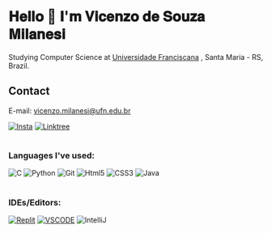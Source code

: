 
# 𝐇𝐞𝐥𝐥𝐨 👋 𝐈'𝐦 𝐕𝐢𝐜𝐞𝐧𝐳𝐨 𝐝𝐞 𝐒𝐨𝐮𝐳𝐚 𝐌𝐢𝐥𝐚𝐧𝐞𝐬𝐢

<p>Studying Computer Science at  <a href="https://www.ufn.edu.br/site/">Universidade Franciscana</a> ,  Santa Maria - RS, Brazil.</p>

## Contact
E-mail: vicenzo.milanesi@ufn.edu.br
<p>
	<a href="https://www.instagram.com/vicenzodsouza_/" target="_blank"><img alt="Insta" src="https://img.shields.io/badge/Instagram-EA4C89?style=for-the-badge&logo=Instagram&logoColor=white" /></a> 
	<a href="https://matheusnogueia.netlify.app/" target="_blank"><img alt="Linktree" src="https://img.shields.io/badge/LinkTree-FFFFFF?style=for-the-badge&logo=LinkTree&logoColor=green" /></a> 
</p>

# <h3>Languages ​​I've used:</h3>

<p>
	<img alt="C" src="https://img.shields.io/badge/c-%2300599C.svg?style=flat-square&logo=c&logoColor=white" />
	<img alt="Python" src="https://img.shields.io/badge/-Python-43853d?style=flat-square&logo=python&logoColor=white" />
  <img alt="Git" src="https://img.shields.io/badge/-Git-FF0000?style=flat-square&logo=git&logoColor=white" />
  <img alt="Html5" src="https://img.shields.io/badge/-HTML5-F05032?style=flat-square&logo=html5&logoColor=white" />
  <img alt="CSS3" src="https://img.shields.io/badge/-CSS3-01A9DB?style=flat-square&logo=CSS3&logoColor=white" />
  <img alt="Java" src="https://img.shields.io/badge/Java-ED8B00?style=flat-square&logo=openjdk&logoColor=white" />
  
</p>



# <h3>IDEs/Editors:</h3>
<p>
	<a href="https://replit.com/@vitfbpa-" target="_blank"><img alt="Replit" src="https://img.shields.io/badge/Replit-DD1200?style=for-the-badge&logo=Replit&logoColor=white" /></a>
	<a href="https://code.visualstudio.com/" target_blank"><img  alt="VSCODE" src="https://img.shields.io/badge/Visual%20Studio%20Code-0078d7.svg?style=for-the-badge&logo=visual-studio-code&logoColor=white" /></a>
 	<img alt="IntelliJ" src="https://img.shields.io/badge/IntelliJIDEA-000000.svg?style=for-the-badge&logo=intellij-idea&logoColor=white" />
 

</p>

